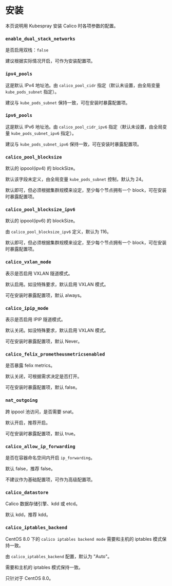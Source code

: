 # 安装

本页说明用 Kubespray 安装 Calico 时各项参数的配置。

### `enable_dual_stack_networks`

是否启用双栈：`false`

建议根据实际情况开启，可作为安装配置项。

### `ipv4_pools`

这是默认 IPv4 地址池。由 `calico_pool_cidr` 指定（默认未设置，由全局变量 `kube_pods_subnet` 指定）。

建议与 `kube_pods_subnet` 保持一致，可在安装时暴露配置项。

### `ipv6_pools`

这是默认 IPv6 地址池。由 `calico_pool_cidr_ipv6` 指定（默认未设置，由全局变量 `kube_pods_subnet_ipv6` 指定）。

建议与 `kube_pods_subnet_ipv6` 保持一致，可在安装时暴露配置项。

### `calico_pool_blocksize`

默认的 ippool(ipv4) 的 blockSize。

默认该字段未定义，由全局变量 `kube_pods_subnet` 控制，默认为 24。

默认即可，但必须根据集群规模来设定，至少每个节点拥有一个 block，可在安装时暴露配置项。

### `calico_pool_blocksize_ipv6`

默认的 ippool(ipv6) 的 blockSize。

由 `calico_pool_blocksize_ipv6` 定义，默认为 116。

默认即可，但必须根据集群规模来设定，至少每个节点拥有一个 block，可在安装时暴露配置项。

### `calico_vxlan_mode`

表示是否启用 VXLAN 隧道模式。

默认启用。如没特殊要求，默认启用 VXLAN 模式。

可在安装时暴露配置项，默认 always。

### `calico_ipip_mode`

表示是否启用 IPIP 隧道模式。

默认关闭。如没特殊要求，默认启用 VXLAN 模式。

可在安装时暴露配置项，默认 Never。

### `calico_felix_prometheusmetricsenabled`

是否暴露 felix metrics。

默认关闭，可根据需求决定是否打开。

可在安装时暴露配置项，默认 false。

### `nat_outgoing`

跨 ippool 池访问，是否需要 snat。

默认开启，推荐开启。

可在安装时暴露配置项，默认 true。

### `calico_allow_ip_forwarding`

是否在容器命名空间内开启 `ip_forwarding`。

默认 false，推荐 false。

不建议作为基础配置项，可作为高级配置项。

### `calico_datastore`

Calico 数据存储引擎、kdd 或 etcd。

默认 kdd，推荐 kdd。

### `calico_iptables_backend`

CentOS 8.0 下的 `calico iptables backend mode` 需要和主机的 iptables 模式保持一致。

由 `calico_iptables_backend` 配置，默认为 "Auto"。

需要和主机的 iptables 模式保持一致。

只针对于 CentOS 8.0。
